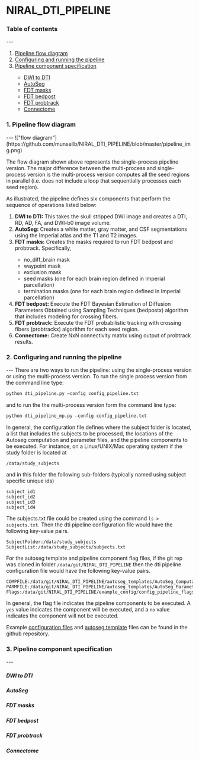 # NIRAL_DTI_PIPELINE

<h3> Table of contents </h3>
---
<ol>
<li><a href="https://github.com/munsellb/NIRAL_DTI_PIPELINE/blob/master/README.md#1-pipeline-flow-diagram">Pipeline flow diagram</a></li>
<li><a href="https://github.com/munsellb/NIRAL_DTI_PIPELINE/blob/master/README.md#2-configuring-and-running-the-pipeline">Configuring and running the pipeline</a></li>
<li><a href="https://github.com/munsellb/NIRAL_DTI_PIPELINE/blob/master/README.md#3-pipeline-component-specification">Pipeline component specification</a></li>
<ul>
<li><a href="https://github.com/munsellb/NIRAL_DTI_PIPELINE/blob/master/README.md#dwi-to-dti">DWI to DTI</a></li> 
<li><a href="https://github.com/munsellb/NIRAL_DTI_PIPELINE/blob/master/README.md#autoseg">AutoSeg</a></li>
<li><a href="https://github.com/munsellb/NIRAL_DTI_PIPELINE/blob/master/README.md#fdt-masks">FDT masks</a></li>
<li><a href="https://github.com/munsellb/NIRAL_DTI_PIPELINE/blob/master/README.md#fdt-bedpost">FDT bedpost</a></li>
<li><a href="https://github.com/munsellb/NIRAL_DTI_PIPELINE/blob/master/README.md#fdt-probtrack">FDT probtrack</a></li>
<li><a href="https://github.com/munsellb/NIRAL_DTI_PIPELINE/blob/master/README.md#connectome">Connectome</a></li>
</ul>
</ol>

<h3>1. Pipeline flow diagram</h3>
---
!["flow diagram"](https://github.com/munsellb/NIRAL_DTI_PIPELINE/blob/master/pipeline_img.png)

The flow diagram shown above represents the single-process pipeline version. The major difference between the multi-process and single-process version is the multi-process version computes all the seed regions in parallel (i.e. does not include a loop that sequentially processes each seed region).

As illustrated, the pipeline defines six components that perform the sequence of operations listed below:
<ol>
<li><b>DWI to DTI:</b> This takes the skull stripped DWI image and creates a DTI, RD, AD, FA, and DWI-b0 image volume.</li>
<li><b>AutoSeg:</b> Creates a white matter, gray matter, and CSF segmentations using the Imperial atlas and the T1 and T2 images.</li>
<li><b>FDT masks:</b> Creates the masks required to run FDT bedpost and probtrack. Specifically,</li>
    <ul>
    <li>no_diff_brain mask</li>
    <li>waypoint mask</li>
    <li>exclusion mask</li>
    <li>seed masks (one for each brain region defined in Imperial parcellation)</li>
    <li>termination masks (one for each brain region defined in Imperial parcellation)</li>
    </ul>
<li><b>FDT bedpost:</b> Execute the FDT Bayesian Estimation of Diffusion Parameters Obtained using Sampling Techniques (bedpostx) algorithm that includes modeling for crossing fibers.</li>
<li><b>FDT probtrack:</b> Execute the FDT probabilistic tracking with crossing fibers (probtrackx) algorithm for each seed region.</li>
<li><b>Connectome:</b> Create NxN connectivity matrix using output of probtrack results.</li>
</ol>

<h3>2. Configuring and running the pipeline</h3>
---
There are two ways to run the pipeline: using the single-process version or using the multi-process version. To run the single process version from the command line type:

```python
python dti_pipeline.py –config config_pipeline.txt
```

and to run the the multi-process version form the command line type:

```python
python dti_pipeline_mp.py –config config_pipeline.txt
```

In general, the configuration file defines where the subject folder is located, a list that includes the subjects to be processed, the locations of the Autoseg computation and parameter files, and the pipeline components to be executed. For instance, on a Linux/UNIX/Mac operating system if the study folder is located at

```
/data/study_subjects
```

and in this folder the following sub-folders (typically named using subject specific unique ids) 

```
subject_id1
subject_id2
subject_id3
subject_id4
```
The subjects.txt file could be created using the command ```ls > subjects.txt```. Then the dti pipeline configuration file would have the following key-value pairs.

```
SubjectFolder:/data/study_subjects
SubjectList:/data/study_subjects/subjects.txt
```

For the autoseg template and pipeline component flag files, if the git rep was cloned in folder ```/data/git/NIRAL_DTI_PIPELINE``` then the dti pipeline configuration file would have the following key-value pairs.

```
COMPFILE:/data/git/NIRAL_DTI_PIPELINE/autoseg_templates/AutoSeg_Computation.txt
PARMFILE:/data/git/NIRAL_DTI_PIPELINE/autoseg_templates/AutoSeg_Parameters.txt
Flags:/data/git/NIRAL_DTI_PIPELINE/example_config/config_pipeline_flags.txt
```
In general, the flag file indicates the pipeline components to be executed. A ```yes``` value indicates the component will be executed, and a ```no``` value indicates the component will not be executed.

Example <a href="https://github.com/munsellb/NIRAL_DTI_PIPELINE.git/example_config">configuration files</a> and <a href="https://github.com/munsellb/NIRAL_DTI_PIPELINE.git/autoseg_templates">autoseg template</a> files can be found in the github repository. 

<h3>3. Pipeline component specification</h3>
---
<h5>DWI to DTI</h5> 
<h5>AutoSeg</h5>
<h5>FDT masks</h5>
<h5>FDT bedpost</h5>
<h5>FDT probtrack</h5>
<h5>Connectome</h5>

